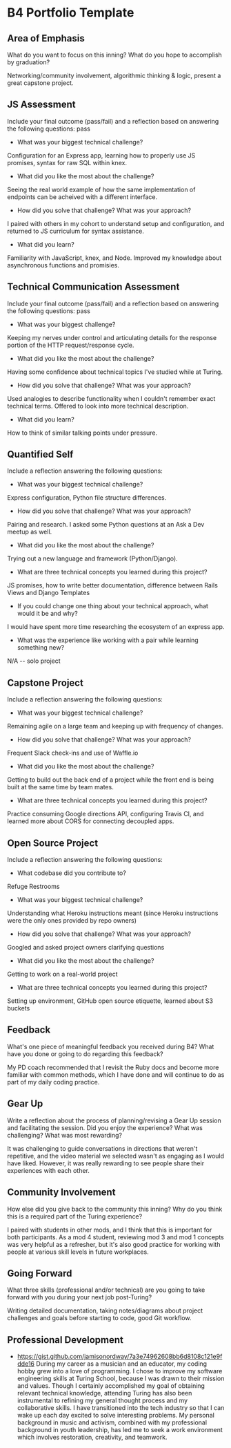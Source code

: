# B4 Portfolio Template

## Area of Emphasis

What do you want to focus on this inning? What do you hope to accomplish by graduation?

Networking/community involvement, algorithmic thinking & logic, present a great capstone project.

## JS Assessment

Include your final outcome (pass/fail) and a reflection based on answering the following questions:
pass

* What was your biggest technical challenge?

Configuration for an Express app, learning how to properly use JS promises, syntax for raw SQL within knex.

* What did you like the most about the challenge?

Seeing the real world example of how the same implementation of endpoints can be acheived with a different interface.

* How did you solve that challenge? What was your approach?

I paired with others in my cohort to understand setup and configuration, and returned to JS curriculum for syntax assistance.

* What did you learn?

Familiarity with JavaScript, knex, and Node. Improved my knowledge about asynchronous functions and promisies. 

## Technical Communication Assessment

Include your final outcome (pass/fail) and a reflection based on answering the following questions:
pass

* What was your biggest challenge?

Keeping my nerves under control and articulating details for the response portion of the HTTP request/response cycle.

* What did you like the most about the challenge?

Having some confidence about technical topics I've studied while at Turing.

* How did you solve that challenge? What was your approach?

Used analogies to describe functionality when I couldn't remember exact technical terms. Offered to look into more technical description.

* What did you learn?

How to think of similar talking points under pressure.


## Quantified Self

Include a reflection answering the following questions:

* What was your biggest technical challenge?

Express configuration, Python file structure differences.

* How did you solve that challenge? What was your approach?

Pairing and research. I asked some Python questions at an Ask a Dev meetup as well.

* What did you like the most about the challenge?

Trying out a new language and framework (Python/Django).

* What are three technical concepts you learned during this project?

JS promises, how to write better documentation, difference between Rails Views and Django Templates

* If you could change one thing about your technical approach, what would it be and why?

I would have spent more time researching the ecosystem of an express app.

* What was the experience like working with a pair while learning something new?

N/A -- solo project

## Capstone Project

Include a reflection answering the following questions:

* What was your biggest technical challenge?

Remaining agile on a large team and keeping up with frequency of changes.

* How did you solve that challenge? What was your approach?

Frequent Slack check-ins and use of Waffle.io

* What did you like the most about the challenge?

Getting to build out the back end of a project while the front end is being built at the same time by team mates.

* What are three technical concepts you learned during this project?

Practice consuming Google directions API, configuring Travis CI, and learned more about CORS for connecting decoupled apps.

## Open Source Project

Include a reflection answering the following questions:

* What codebase did you contribute to?

Refuge Restrooms

* What was your biggest technical challenge?

Understanding what Heroku instructions meant (since Heroku instructions were the only ones provided by repo owners)

* How did you solve that challenge? What was your approach?

Googled and asked project owners clarifying questions

* What did you like the most about the challenge?

Getting to work on a real-world project 

* What are three technical concepts you learned during this project?

Setting up environment, GitHub open source etiquette, learned about S3 buckets

## Feedback

What's one piece of meaningful feedback you received during B4? What have you done or going to do regarding this feedback?

My PD coach recommended that I revisit the Ruby docs and become more familiar with common methods, which I have done and will continue to do as part of my daily coding practice.

## Gear Up

Write a reflection about the process of planning/revising a Gear Up session and facilitating the session. Did you enjoy the experience? What was challenging? What was most rewarding?

It was challenging to guide conversations in directions that weren't repetitive, and the video material we selected wasn't as engaging as I would have liked. However, it was really rewarding to see people share their experiences with each other.

## Community Involvement

How else did you give back to the community this inning? Why do you think this is a required part of the Turing experience?

I paired with students in other mods, and I think that this is important for both participants. As a mod 4 student, reviewing mod 3 and mod 1 concepts was very helpful as a refresher, but it's also good practice for working with people at various skill levels in future workplaces.

## Going Forward

What three skills (professional and/or technical) are you going to take forward with you during your next job post-Turing?

Writing detailed documentation, taking notes/diagrams about project challenges and goals before starting to code, good Git workflow.


## Professional Development

* https://gist.github.com/jamisonordway/7a3e74962608bb6d8108c121e9fdde16
During my career as a musician and an educator, my coding hobby grew into a love of programming. I chose to improve my software engineering skills at Turing School, because I was drawn to their mission and values. Though I certainly accomplished my goal of obtaining relevant technical knowledge, attending Turing has also been instrumental to refining my general thought process and my collaborative skills. I have transitioned into the tech industry so that I can wake up each day excited to solve interesting problems.  My personal background in music and activism, combined with my professional background in youth leadership, has led me to seek a work environment which involves restoration, creativity, and teamwork. 
